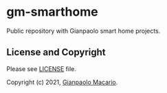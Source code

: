 # gm-smarthome

Public repository with Gianpaolo smart home projects.

## License and Copyright

Please see [LICENSE](LICENSE) file.

Copyright (c) 2021, [Gianpaolo Macario](https://gmacario.github.io/).

<!-- EOF -->
